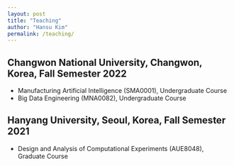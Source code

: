 ```yaml
---
layout: post
title: "Teaching"
author: "Hansu Kim"
permalink: /teaching/
---
```


## Changwon National University, Changwon, Korea, Fall Semester 2022   
* Manufacturing Artificial Intelligence (SMA0001), Undergraduate Course   
* Big Data Engineering (MNA0082), Undergraduate Course   
   
## Hanyang University, Seoul, Korea, Fall Semester 2021   
* Design and Analysis of Computational Experiments (AUE8048), Graduate Course   
